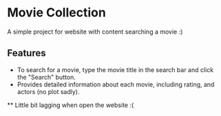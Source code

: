 # Movie Collection

A simple project for website with content searching a movie :)

## Features
- To search for a movie, type the movie title in the search bar and click the "Search" button.
- Provides detailed information about each movie, including rating, and actors (no plot sadly).

** Little bit lagging when open the website :(

